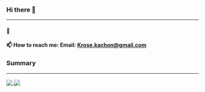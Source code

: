 ### Hi there 👋
---

#### 🌱
#### 📫 How to reach me: Email: Krose.kachon@gmail.com

### Summary
---
<a href="#">
  <img align="center" src="https://github-readme-stats.vercel.app/api?username=KevinHoi128&theme=vue&show_icons=true&hide_title=true" />
</a>
<a href="#">
  <img align="center" src="https://github-readme-stats.vercel.app/api/top-langs/?username=KevinHoi128&theme=vue" />
</a>

<!--
**KevinHoi128/KevinHoi128** is a ✨ _special_ ✨ repository because its `README.md` (this file) appears on your GitHub profile.

Here are some ideas to get you started:

- 🔭 I’m currently working on ...
- 🌱 I’m currently learning ...
- 👯 I’m looking to collaborate on ...
- 🤔 I’m looking for help with ...
- 💬 Ask me about ...
- 📫 How to reach me: ...
- 😄 Pronouns: ...
- ⚡ Fun fact: ...
-->
